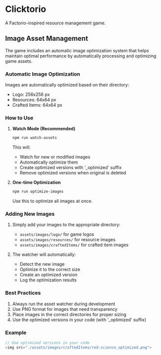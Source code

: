 # Clicktorio

A Factorio-inspired resource management game.

## Image Asset Management

The game includes an automatic image optimization system that helps maintain optimal performance by automatically processing and optimizing game assets.

### Automatic Image Optimization

Images are automatically optimized based on their directory:
- Logo: 256x256 px
- Resources: 64x64 px
- Crafted Items: 64x64 px

### How to Use

1. **Watch Mode (Recommended)**
   ```bash
   npm run watch-assets
   ```
   This will:
   - Watch for new or modified images
   - Automatically optimize them
   - Create optimized versions with '_optimized' suffix
   - Remove optimized versions when original is deleted

2. **One-time Optimization**
   ```bash
   npm run optimize-images
   ```
   Use this to optimize all images at once.

### Adding New Images

1. Simply add your images to the appropriate directory:
   - `assets/images/logo/` for game logos
   - `assets/images/resources/` for resource images
   - `assets/images/craftedItems/` for crafted item images

2. The watcher will automatically:
   - Detect the new image
   - Optimize it to the correct size
   - Create an optimized version
   - Log the optimization results

### Best Practices

1. Always run the asset watcher during development
2. Use PNG format for images that need transparency
3. Place images in the correct directories for proper sizing
4. Use the optimized versions in your code (with '_optimized' suffix)

### Example

```javascript
// Use optimized versions in your code
<img src="./assets/images/craftedItems/red-science_optimized.png">
```
